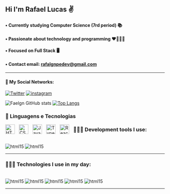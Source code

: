 
## Hi I'm Rafael Lucas ✌️
#### • Currently studying Computer Science (7rd period) 📚
#### • Passionate about technology and programming ❤️👨🏽‍💻
#### • Focused on Full Stack 🖥️
#### • Contact email: rafalgnpedev@gmail.com
<hr>

#### 📌 My Social Networks:
[![Twitter](https://img.shields.io/badge/Twitter-1DA1F2?style=for-the-badge&logo=twitter&logoColor=white)](https://twitter.com/ekotoshi)
[![instagram](https://img.shields.io/badge/Instagram-E4405F?style=for-the-badge&logo=instagram&logoColor=white)](https://www.instagram.com/fael.gn/)

![Faelgn GitHub stats](https://github-readme-stats.vercel.app/api?username=Faelgn&show_icons=true&theme=tokyonight)
[![Top Langs](https://github-readme-stats.vercel.app/api/top-langs/?username=Faelgn&layout=compact&theme=tokyonight)](https://github.com/Faelgn/github-readme-stats)


### 🤖 Linguagens e Tecnologias

<img 
    align="left" 
    alt="HTML"
    title="HTML" 
    width="30px" 
    style="padding-right: 10px;" 
    src="https://cdn.jsdelivr.net/gh/devicons/devicon@latest/icons/html5/html5-original.svg" 
/>
<img 
    align="left" 
    alt="CSS" 
    title="CSS"
    width="30px" 
    style="padding-right: 10px;" 
    src="https://cdn.jsdelivr.net/gh/devicons/devicon@latest/icons/css3/css3-original.svg" 
/>
<img 
    align="left" 
    alt="JavaScript" 
    title="JavaScript"
    width="30px" 
    style="padding-right: 10px;" 
    src="https://cdn.jsdelivr.net/gh/devicons/devicon@latest/icons/javascript/javascript-original.svg" 
/>
<img 
    align="left" 
    alt="TypeScript"
    title="TypeScript" 
    width="30px" 
    style="padding-right: 10px;" 
    src="https://cdn.jsdelivr.net/gh/devicons/devicon@latest/icons/typescript/typescript-original.svg" 
/>
<img 
    align="left" 
    alt="React"
    title="React" 
    width="30px" 
    style="padding-right: 10px;" 
    src="https://cdn.jsdelivr.net/gh/devicons/devicon@latest/icons/react/react-original.svg" 
/>
    
  
### 👨🏽‍💻 Development tools I use:
<div Style="display: inline_block"><br/>
  <img align="center" alt="html15" src="https://img.shields.io/badge/Visual_Studio_Code-0078D4?style=for-the-badge&logo=visual%20studio%20code&logoColor=white"/>
  <img align="center" alt="html15" src="https://img.shields.io/badge/Eclipse-2C2255?style=for-the-badge&logo=eclipse&logoColor=white"/>
  <hr>

  ### 👨🏽‍💻 Technologies I use in my day:
<div Style="display: inline_block"><br/>
  <img align="center" alt="html15" src="https://img.shields.io/badge/C%2B%2B-00599C?style=for-the-badge&logo=c%2B%2B&logoColor=white" />
  <img align="center" alt="html15" src="https://img.shields.io/badge/Java-ED8B00?style=for-the-badge&logo=java&logoColor=white" />
 <img align="center" alt="html15" src="https://img.shields.io/badge/PostgreSQL-316192?style=for-the-badge&logo=postgresql&logoColor=white" />
 <img align="center" alt="html15" src=https://img.shields.io/badge/HTML5-E34F26?style=for-the-badge&logo=html5&logoColor=white />
 <img align="center" alt="html15" src=https://img.shields.io/badge/CSS3-1572B6?style=for-the-badge&logo=css3&logoColor=white/>
  </div>
  <hr>
  
